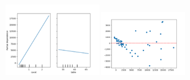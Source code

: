 <div align="center">
  <img src="partialDependence.png" width="50%" />
  <img src="predictionError.png" width="45%" />
</div>
